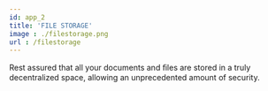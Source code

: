 ```yaml
---
id: app_2
title: 'FILE STORAGE'
image : ./filestorage.png
url : /filestorage
---
```

Rest assured that all your documents and ﬁles are stored in a truly decentralized space, allowing an unprecedented amount of security.